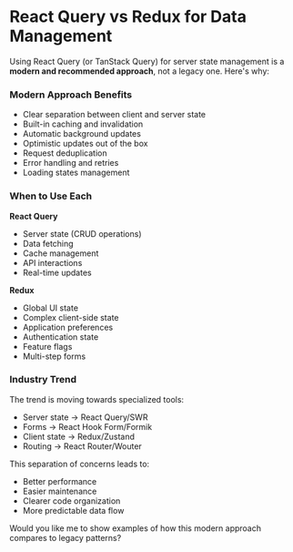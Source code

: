 # React Query vs Redux for Data Management

Using React Query (or TanStack Query) for server state management is a **modern and recommended approach**, not a legacy one. Here's why:

### Modern Approach Benefits
- Clear separation between client and server state
- Built-in caching and invalidation
- Automatic background updates
- Optimistic updates out of the box
- Request deduplication
- Error handling and retries
- Loading states management

### When to Use Each
**React Query**
- Server state (CRUD operations)
- Data fetching
- Cache management
- API interactions
- Real-time updates

**Redux**
- Global UI state
- Complex client-side state
- Application preferences
- Authentication state
- Feature flags
- Multi-step forms

### Industry Trend
The trend is moving towards specialized tools:
- Server state → React Query/SWR
- Forms → React Hook Form/Formik
- Client state → Redux/Zustand
- Routing → React Router/Wouter

This separation of concerns leads to:
- Better performance
- Easier maintenance
- Clearer code organization
- More predictable data flow

Would you like me to show examples of how this modern approach compares to legacy patterns?